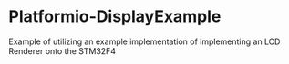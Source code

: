 # Platformio-DisplayExample
Example of utilizing an example implementation of implementing an LCD Renderer onto the STM32F4
